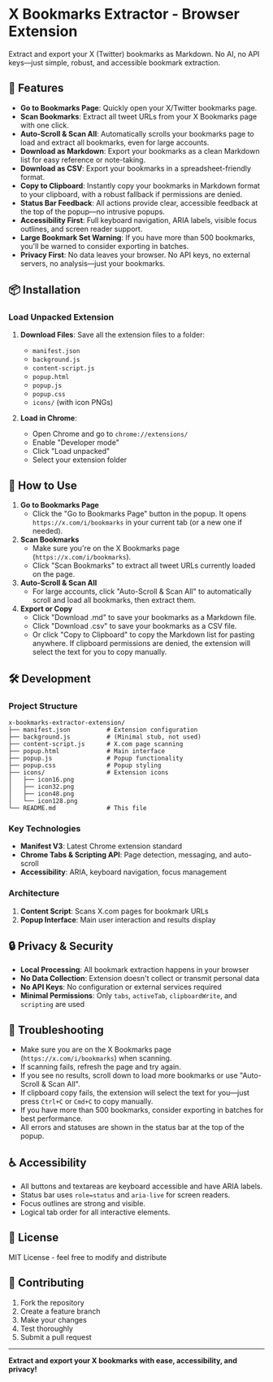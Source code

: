 # X Bookmarks Extractor - Browser Extension

Extract and export your X (Twitter) bookmarks as Markdown. No AI, no API keys—just simple, robust, and accessible bookmark extraction.

## 🚀 Features

- **Go to Bookmarks Page**: Quickly open your X/Twitter bookmarks page.
- **Scan Bookmarks**: Extract all tweet URLs from your X Bookmarks page with one click.
- **Auto-Scroll & Scan All**: Automatically scrolls your bookmarks page to load and extract all bookmarks, even for large accounts.
- **Download as Markdown**: Export your bookmarks as a clean Markdown list for easy reference or note-taking.
- **Download as CSV**: Export your bookmarks in a spreadsheet-friendly format.
- **Copy to Clipboard**: Instantly copy your bookmarks in Markdown format to your clipboard, with a robust fallback if permissions are denied.
- **Status Bar Feedback**: All actions provide clear, accessible feedback at the top of the popup—no intrusive popups.
- **Accessibility First**: Full keyboard navigation, ARIA labels, visible focus outlines, and screen reader support.
- **Large Bookmark Set Warning**: If you have more than 500 bookmarks, you'll be warned to consider exporting in batches.
- **Privacy First**: No data leaves your browser. No API keys, no external servers, no analysis—just your bookmarks.

## 📦 Installation

### Load Unpacked Extension

1. **Download Files**: Save all the extension files to a folder:
   - `manifest.json`
   - `background.js`
   - `content-script.js`
   - `popup.html`
   - `popup.js`
   - `popup.css`
   - `icons/` (with icon PNGs)

2. **Load in Chrome**:
   - Open Chrome and go to `chrome://extensions/`
   - Enable "Developer mode"
   - Click "Load unpacked"
   - Select your extension folder

## 📖 How to Use

1. **Go to Bookmarks Page**
   - Click the "Go to Bookmarks Page" button in the popup. It opens `https://x.com/i/bookmarks` in your current tab (or a new one if needed).
2. **Scan Bookmarks**
   - Make sure you're on the X Bookmarks page (`https://x.com/i/bookmarks`).
   - Click "Scan Bookmarks" to extract all tweet URLs currently loaded on the page.
3. **Auto-Scroll & Scan All**
   - For large accounts, click "Auto-Scroll & Scan All" to automatically scroll and load all bookmarks, then extract them.
4. **Export or Copy**
   - Click "Download .md" to save your bookmarks as a Markdown file.
   - Click "Download .csv" to save your bookmarks as a CSV file.
   - Or click "Copy to Clipboard" to copy the Markdown list for pasting anywhere. If clipboard permissions are denied, the extension will select the text for you to copy manually.

## 🛠️ Development

### Project Structure
```
x-bookmarks-extractor-extension/
├── manifest.json          # Extension configuration
├── background.js          # (Minimal stub, not used)
├── content-script.js      # X.com page scanning
├── popup.html             # Main interface
├── popup.js               # Popup functionality
├── popup.css              # Popup styling
├── icons/                 # Extension icons
│   ├── icon16.png
│   ├── icon32.png
│   ├── icon48.png
│   └── icon128.png
└── README.md              # This file
```

### Key Technologies
- **Manifest V3**: Latest Chrome extension standard
- **Chrome Tabs & Scripting API**: Page detection, messaging, and auto-scroll
- **Accessibility**: ARIA, keyboard navigation, focus management

### Architecture
1. **Content Script**: Scans X.com pages for bookmark URLs
2. **Popup Interface**: Main user interaction and results display

## 🔒 Privacy & Security

- **Local Processing**: All bookmark extraction happens in your browser
- **No Data Collection**: Extension doesn't collect or transmit personal data
- **No API Keys**: No configuration or external services required
- **Minimal Permissions**: Only `tabs`, `activeTab`, `clipboardWrite`, and `scripting` are used

## 🐛 Troubleshooting

- Make sure you are on the X Bookmarks page (`https://x.com/i/bookmarks`) when scanning.
- If scanning fails, refresh the page and try again.
- If you see no results, scroll down to load more bookmarks or use "Auto-Scroll & Scan All".
- If clipboard copy fails, the extension will select the text for you—just press `Ctrl+C` or `Cmd+C` to copy manually.
- If you have more than 500 bookmarks, consider exporting in batches for best performance.
- All errors and statuses are shown in the status bar at the top of the popup.

## ♿ Accessibility

- All buttons and textareas are keyboard accessible and have ARIA labels.
- Status bar uses `role=status` and `aria-live` for screen readers.
- Focus outlines are strong and visible.
- Logical tab order for all interactive elements.

## 📝 License

MIT License - feel free to modify and distribute

## 🤝 Contributing

1. Fork the repository
2. Create a feature branch
3. Make your changes
4. Test thoroughly
5. Submit a pull request

---

**Extract and export your X bookmarks with ease, accessibility, and privacy!**